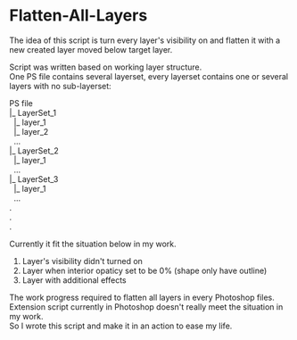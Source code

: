 # Flatten-All-Layers
The idea of this script is turn every layer's visibility on and flatten it with a new created layer moved below target layer.<br>

Script was written based on working layer structure. <br>
One PS file contains several layerset, every layerset contains one or several layers with no sub-layerset:<br>

PS file<br>
  |_ LayerSet_1<br>
&nbsp;&nbsp;|_ layer_1<br>
&nbsp;&nbsp;|_ layer_2<br>
&nbsp;&nbsp;...<br>
  |_ LayerSet_2<br>
&nbsp;&nbsp;|_ layer_1<br>
&nbsp;&nbsp;...<br>
  |_ LayerSet_3<br>
&nbsp;&nbsp;|_ layer_1<br>
&nbsp;&nbsp;...<br>
  .<br>
  .<br>
  .<br>

Currently it fit the situation below in my work.<br>
1. Layer's visibility didn't turned on<br>
2. Layer when interior opaticy set to be 0% (shape only have outline)<br>
3. Layer with additional effects<br>

The work progress required to flatten all layers in every Photoshop files. <br>
Extension script currently in Photoshop doesn't really meet the situation in my work. <br>
So I wrote this script and make it in an action to ease my life.
